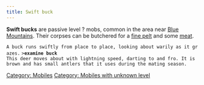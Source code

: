 ```yaml
---
title: Swift buck
---
```


**Swift bucks** are passive level ? mobs, common in the area near [Blue
Mountains](Blue_Mountains "wikilink"). Their corpses can be butchered
for a [fine pelt](fine_pelt "wikilink") and some
[meat](meat "wikilink").

`A buck runs swiftly from place to place, looking about warily as it grazes.`
`>`**`examine buck`**
`This deer moves about with lightning speed, darting to and fro. It is`
`brown and has small antlers that it uses during the mating season.`

[Category: Mobiles](Category:_Mobiles "wikilink") [Category: Mobiles
with unknown level](Category:_Mobiles_with_unknown_level "wikilink")